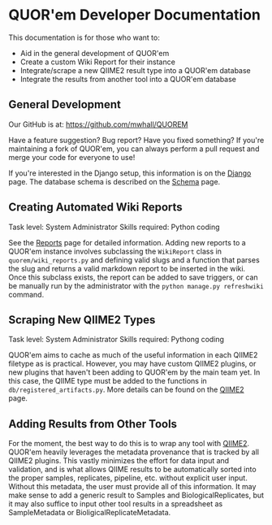 # QUOR'em Developer Documentation

This documentation is for those who want to:

 - Aid in the general development of QUOR'em
 - Create a custom Wiki Report for their instance
 - Integrate/scrape a new QIIME2 result type into a QUOR'em database
 - Integrate the results from another tool into a QUOR'em database

## General Development

Our GitHub is at: https://github.com/mwhall/QUOREM

Have a feature suggestion? Bug report? Have you fixed something? If you're maintaining a fork of QUOR'em, you can always perform a pull request and merge your code for everyone to use!

If you're interested in the Django setup, this information is on the [Django](wiki:/django) page. The database schema is described on the [Schema](wiki:/schema) page.

## Creating Automated Wiki Reports

Task level: System Administrator
Skills required: Python coding

See the [Reports](wiki:/reports) page for detailed information. Adding new reports to a QUOR'em instance involves subclassing the `WikiReport` class in `quorem/wiki_reports.py` and defining valid slugs and a function that parses the slug and returns a valid markdown report to be inserted in the wiki. Once this subclass exists, the report can be added to save triggers, or can be manually run by the administrator with the `python manage.py refreshwiki` command.

## Scraping New QIIME2 Types

Task level: System Administrator
Skills required: Pythong coding

QUOR'em aims to cache as much of the useful information in each QIIME2 filetype as is practical. However, you may have custom QIIME2 plugins, or new plugins that haven't been adding to QUOR'em by the main team yet. In this case, the QIIME type must be added to the functions in `db/registered_artifacts.py`. More details can be found on the [QIIME2](wiki:/QIIME2) page.

## Adding Results from Other Tools

For the moment, the best way to do this is to wrap any tool with [QIIME2](https://qiime2.org). QUOR'em heavily leverages the metadata provenance that is tracked by all QIIME2 plugins. This vastly minimizes the effort for data input and validation, and is what allows QIIME results to be automatically sorted into the proper samples, replicates, pipeline, etc. without explicit user input. Without this metadata, the user must provide all of this information. It may make sense to add a generic result to Samples and BiologicalReplicates, but it may also suffice to input other tool results in a spreadsheet as SampleMetadata or BioligicalReplicateMetadata.
